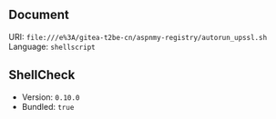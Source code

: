 ## Document

URI: `file:///e%3A/gitea-t2be-cn/aspnmy-registry/autorun_upssl.sh`
Language: `shellscript`

## ShellCheck

- Version: `0.10.0`
- Bundled: `true`


